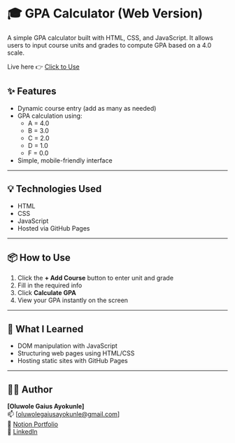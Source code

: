 # 🎓 GPA Calculator (Web Version)

A simple GPA calculator built with HTML, CSS, and JavaScript. It allows users to input course units and grades to compute GPA based on a 4.0 scale.

Live here 👉 [Click to Use](https://gaiuso33.github.io/gpa-calculator-web/)

## ✨ Features

- Dynamic course entry (add as many as needed)
- GPA calculation using:
  - A = 4.0
  - B = 3.0
  - C = 2.0
  - D = 1.0
  - F = 0.0
- Simple, mobile-friendly interface

---

## 💡 Technologies Used

- HTML
- CSS
- JavaScript
- Hosted via GitHub Pages

---

## 📦 How to Use

1. Click the **+ Add Course** button to enter unit and grade
2. Fill in the required info
3. Click **Calculate GPA**
4. View your GPA instantly on the screen

---

## 🧠 What I Learned

- DOM manipulation with JavaScript
- Structuring web pages using HTML/CSS
- Hosting static sites with GitHub Pages

---

## 👨‍💻 Author

**[Oluwole Gaius Ayokunle]**  
📫 [oluwolegaiusayokunle@gmail.com]  
🔗 [Notion Portfolio](https://www.notion.so/hero-section-22064fc37bca80e1ae99fcb6a8cf5704?source=copy_link)  
🔗 [LinkedIn](https://www.linkedin.com/in/oluwole-gaius-962342260/)
